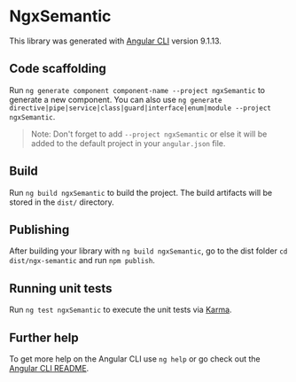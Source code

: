 # NgxSemantic

This library was generated with [Angular CLI](https://github.com/angular/angular-cli) version 9.1.13.

## Code scaffolding

Run `ng generate component component-name --project ngxSemantic` to generate a new component. You can also use `ng generate directive|pipe|service|class|guard|interface|enum|module --project ngxSemantic`.
> Note: Don't forget to add `--project ngxSemantic` or else it will be added to the default project in your `angular.json` file. 

## Build

Run `ng build ngxSemantic` to build the project. The build artifacts will be stored in the `dist/` directory.

## Publishing

After building your library with `ng build ngxSemantic`, go to the dist folder `cd dist/ngx-semantic` and run `npm publish`.

## Running unit tests

Run `ng test ngxSemantic` to execute the unit tests via [Karma](https://karma-runner.github.io).

## Further help

To get more help on the Angular CLI use `ng help` or go check out the [Angular CLI README](https://github.com/angular/angular-cli/blob/master/README.md).
